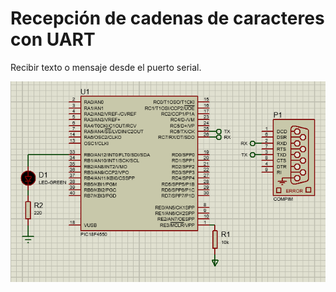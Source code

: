 # Recepción de cadenas de caracteres con UART
Recibir texto o mensaje desde el puerto serial.

![alt text](circuito.PNG)